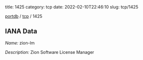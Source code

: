 title: 1425
category: tcp
date: 2022-02-10T22:46:10
slug: tcp/1425

[portdb](/) / [tcp](/category/tcp.html) / 1425


## IANA Data

_Name:_ zion-lm

_Description:_ Zion Software License Manager

